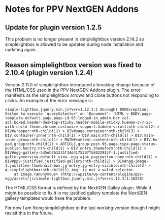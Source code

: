 # Notes for PPV NextGEN Addons #

## Update for plugin version 1.2.5 ##

This problem is no longer present in simplelightbox version 2.14.2 so simplelightbox is allowed to be updated during node installation and updating again.

## Reason simplelightbox version was fixed to 2.10.4 (plugin version 1.2.4) ##

Version 2.11.0 of simplelightbox introduced a breaking change because of the HTML/CSS used in the PPV NextGEN Addons plugin. The error manifests as the simplelightbox arrows and close buttons not responding to clicks. An example of the error message is:

````
simple-lightbox.jquery.min.js?ver=1.12.3:1 Uncaught DOMException: Failed to execute 'querySelector' on 'Document': 'HTML > BODY.page-template-default.page.page-id-95.logged-in.admin-bar.col-2cl.boxed.header-desktop-sticky.header-mobile-sticky.hueman-3-7-23-with-child-theme.chrome.customize-support.hidden-scroll:nth-child(2) > DIV#wrapper:nth-child(11) > DIV#page.container:nth-child(3) > DIV.container-inner:nth-child(1) > DIV.main:nth-child(1) > DIV.main-inner.group:nth-child(1) > MAIN#content.content:nth-child(1) > DIV.hu-pad.group:nth-child(2) > ARTICLE.group.post-95.page.type-page.status-publish.hentry:nth-child(1) > DIV.entry.themeform:nth-child(1) > DIV#ngg-gallery-5d5eb761235f34d4175207fb8022912f-1.justified-galleryoverview.default-view..ngg-ajax-pagination-none:nth-child(1) > DIV#ppv-justified.justified-gallery:nth-child(2) > DIV#ngg-image-1.justified-thumbnail-box.jg-entry.jg-entry-visible:nth-child(2) > A.simplelightbox:nth-child(1) img' is not a valid selector.
    at Image.<anonymous> (http://wpsite/wp-content/plugins/ppv-ngg/assets/js/simple-lightbox.jquery.min.js?ver=1.12.3:1:16228)
````

The HTML/CSS format is defined by the NextGEN Galley plugin. While it might be possible to fix it in my justified gallery template the NextGEN gallery templates would have the problem.

For now I am fixing simplelightbox to the last working version though I might revisit this in the future.
